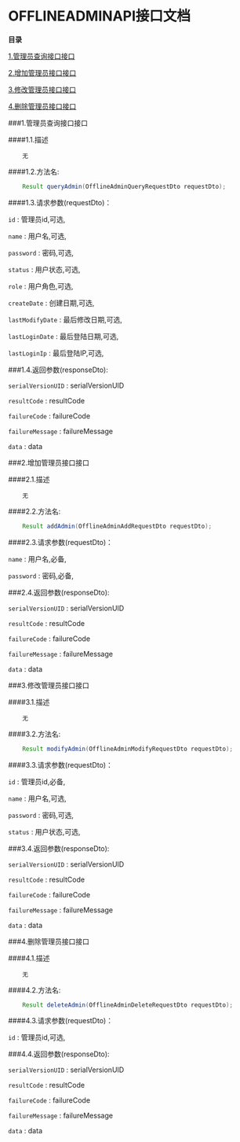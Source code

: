OFFLINEADMINAPI接口文档
================================

**目录**

[1.管理员查询接口接口](#t1)

[2.增加管理员接口接口](#t2)

[3.修改管理员接口接口](#t3)

[4.删除管理员接口接口](#t4)


###<a name="t1">1.管理员查询接口接口</a>

####1.1.描述

        无

####1.2.方法名:

```java
    Result queryAdmin(OfflineAdminQueryRequestDto requestDto);
```

####1.3.请求参数(requestDto)：

`id` : 管理员id,可选,

`name` : 用户名,可选,

`password` : 密码,可选,

`status` : 用户状态,可选,

`role` : 用户角色,可选,

`createDate` : 创建日期,可选,

`lastModifyDate` : 最后修改日期,可选,

`lastLoginDate` : 最后登陆日期,可选,

`lastLoginIp` : 最后登陆IP,可选,


###1.4.返回参数(responseDto):

`serialVersionUID` : serialVersionUID

`resultCode` : resultCode

`failureCode` : failureCode

`failureMessage` : failureMessage

`data` : data



###<a name="t2">2.增加管理员接口接口</a>

####2.1.描述

        无

####2.2.方法名:

```java
    Result addAdmin(OfflineAdminAddRequestDto requestDto);
```

####2.3.请求参数(requestDto)：

`name` : 用户名,必备,

`password` : 密码,必备,


###2.4.返回参数(responseDto):

`serialVersionUID` : serialVersionUID

`resultCode` : resultCode

`failureCode` : failureCode

`failureMessage` : failureMessage

`data` : data



###<a name="t3">3.修改管理员接口接口</a>

####3.1.描述

        无

####3.2.方法名:

```java
    Result modifyAdmin(OfflineAdminModifyRequestDto requestDto);
```

####3.3.请求参数(requestDto)：

`id` : 管理员id,必备,

`name` : 用户名,可选,

`password` : 密码,可选,

`status` : 用户状态,可选,


###3.4.返回参数(responseDto):

`serialVersionUID` : serialVersionUID

`resultCode` : resultCode

`failureCode` : failureCode

`failureMessage` : failureMessage

`data` : data



###<a name="t4">4.删除管理员接口接口</a>

####4.1.描述

        无

####4.2.方法名:

```java
    Result deleteAdmin(OfflineAdminDeleteRequestDto requestDto);
```

####4.3.请求参数(requestDto)：

`id` : 管理员id,可选,


###4.4.返回参数(responseDto):

`serialVersionUID` : serialVersionUID

`resultCode` : resultCode

`failureCode` : failureCode

`failureMessage` : failureMessage

`data` : data



